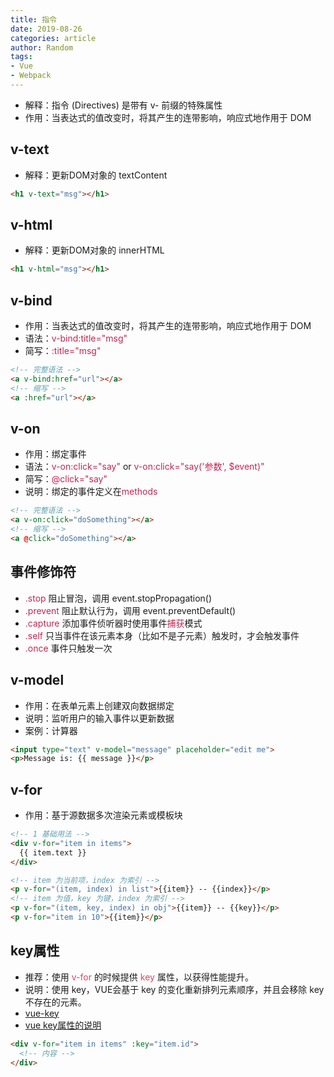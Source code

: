 ```yaml
---
title: 指令
date: 2019-08-26
categories: article
author: Random
tags:
- Vue
- Webpack
---
```


- 解释：指令 (Directives) 是带有 v- 前缀的特殊属性
- 作用：当表达式的值改变时，将其产生的连带影响，响应式地作用于 DOM

## v-text

- 解释：更新DOM对象的 textContent

```html
<h1 v-text="msg"></h1>
```

## v-html

- 解释：更新DOM对象的 innerHTML

```html
<h1 v-html="msg"></h1>
```

## v-bind

- 作用：当表达式的值改变时，将其产生的连带影响，响应式地作用于 DOM
- 语法：<font color="#c7254e">v-bind:title="msg"</font>
- 简写：<font color="#c7254e">:title="msg"</font>

```html
<!-- 完整语法 -->
<a v-bind:href="url"></a>
<!-- 缩写 -->
<a :href="url"></a>
```

## v-on

- 作用：绑定事件
- 语法：<font color="#c7254e">v-on:click="say"</font> or <font color="#c7254e">v-on:click="say('参数', $event)"</font>
- 简写：<font color="#c7254e">@click="say"</font>
- 说明：绑定的事件定义在<font color="#c7254e">methods</font>

```html
<!-- 完整语法 -->
<a v-on:click="doSomething"></a>
<!-- 缩写 -->
<a @click="doSomething"></a>
```

## 事件修饰符

- <font color="#c7254e">.stop</font> 阻止冒泡，调用 event.stopPropagation()
- <font color="#c7254e">.prevent</font> 阻止默认行为，调用 event.preventDefault()
- <font color="#c7254e">.capture</font> 添加事件侦听器时使用事件<font color="#c7254e">捕获</font>模式
- <font color="#c7254e">.self</font> 只当事件在该元素本身（比如不是子元素）触发时，才会触发事件
- <font color="#c7254e">.once</font> 事件只触发一次

## v-model

- 作用：在表单元素上创建双向数据绑定
- 说明：监听用户的输入事件以更新数据
- 案例：计算器

```html
<input type="text" v-model="message" placeholder="edit me">
<p>Message is: {{ message }}</p>
```

## v-for

- 作用：基于源数据多次渲染元素或模板块

```html
<!-- 1 基础用法 -->
<div v-for="item in items">
  {{ item.text }}
</div>

<!-- item 为当前项，index 为索引 -->
<p v-for="(item, index) in list">{{item}} -- {{index}}</p>
<!-- item 为值，key 为键，index 为索引 -->
<p v-for="(item, key, index) in obj">{{item}} -- {{key}}</p>
<p v-for="item in 10">{{item}}</p>
```

## key属性
- 推荐：使用 <font color="#e7425e">v-for</font> 的时候提供 <font color="#e7425e">key</font> 属性，以获得性能提升。
- 说明：使用 key，VUE会基于 key 的变化重新排列元素顺序，并且会移除 key 不存在的元素。
- [vue-key](https://cn.vuejs.org/v2/guide/list.html#%E7%BB%B4%E6%8A%A4%E7%8A%B6%E6%80%81)
- [vue key属性的说明](https://www.zhihu.com/question/61064119/answer/183717717)

```html
<div v-for="item in items" :key="item.id">
  <!-- 内容 -->
</div>
```
